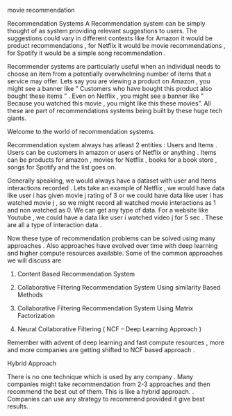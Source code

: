 
movie recommendation

Recommendation Systems
A Recommendation system can be simply thought of as system providing relevant suggestions to users. The suggestions could vary in different contexts like for Amazon it would be product recommendations , for Netflix it would be movie recommendations , for Spotify it would be a simple song recommendation . 

Recommender systems are particularly useful when an individual needs to choose an item from a potentially overwhelming number of items that a service may offer. Lets say you are viewing a product on Amazon , you might see a banner like ” Customers who have bought this product also bought these items ” . Even on Netflix , you might see a banner like ” Because you watched this movie , you might like this these movies”. All these are part of recommendations systems being built by these huge tech giants.

Welcome to the world of recommendation systems.

Recommendation system always has atleast 2 entities : Users and Items . Users can be customers in amazon or users of Netflix or anything . Items can be products for amazon , movies for Netflix , books for a book store , songs for Spotify and the list goes on.

Generally speaking, we would always have a dataset with user and Items interactions recorded . Lets take an example of Netflix , we would have data like user i has given movie j rating of 3 or we could have data like user i has watched movie j , so we might record all watched movie interactions as 1 and non watched as 0. We can get any type of data. For a website like Youtube , we could have a data like user i watched video j for 5 sec . These are all a type of interaction data .

Now these type of recommendation problems can be solved using many approaches . Also approaches have evolved over time with deep learning and higher compute resources available. Some of the common approaches we will discuss are

1) Content Based Recommendation System

2) Collaborative Filtering Recommendation System Using similarity Based Methods

3) Collaborative Filtering Recommendation System Using Matrix Factorization

4) Neural Collaborative Filtering ( NCF – Deep Learning Approach )

Remember with advent of deep learning and fast compute resources , more and more companies are getting shifted to NCF based approach .

Hybrid Approach

There is no one technique which is used by any company . Many companies might take recommendation from 2-3 approaches and then recommend the best out of them. This is like a hybrid approach. . Companies can use any strategy to recommend provided it give best results.



